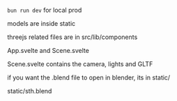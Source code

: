 `bun run dev` for local prod

models are inside static

threejs related files are in src/lib/components

App.svelte and Scene.svelte

Scene.svelte contains the camera, lights and GLTF

if you want the .blend file to open in blender, its in static/

static/sth.blend
